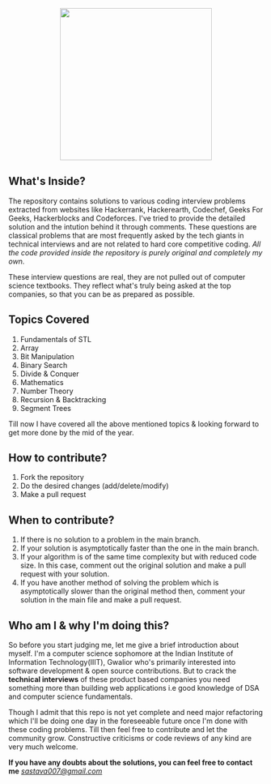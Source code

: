 <p align="center"> 
<img height="300" src="https://i.imgur.com/BCCL6gb.png">
</p>

## What's Inside?

The repository contains solutions to various coding interview problems extracted from websites like Hackerrank, Hackerearth, Codechef, Geeks For Geeks, Hackerblocks and Codeforces. I've tried to provide the detailed solution and the intution behind it through comments. These questions are classical problems that are most frequently asked by the tech giants in technical interviews and are not related to hard core competitive coding. *All the code provided inside the repository is purely original and completely my own.*

These interview questions are real, they are not pulled out of computer science textbooks. They reflect what's truly being asked at the top companies, so that you can be as prepared as possible. 

## Topics Covered

 1.    Fundamentals of STL
 2.    Array
 3.    Bit Manipulation 
 4.    Binary Search
 5.    Divide & Conquer
 6.    Mathematics
 7.    Number Theory
 8.    Recursion & Backtracking
 9.    Segment Trees

 
Till now I have covered all the above mentioned topics & looking forward to get more done by the mid of the year.

## How to contribute? 

1.  Fork the repository
2.  Do the desired changes (add/delete/modify)
3.  Make a pull request

## When to contribute?

1.  If there is no solution to a problem in the main branch.
2.  If your solution is asymptotically faster than the one in the main branch.
3.  If your algorithm is of the same time complexity but with reduced code size. In this case, comment out the original solution and make a pull request with your solution.
4.  If you have another method of solving the problem which is asymptotically slower than the original method then, comment your solution in the main file and make a pull request.

## Who am I & why I'm doing this?
So before you start judging me, let me give a brief introduction about myself. I'm a computer science sophomore at the Indian Institute of Information Technology(IIIT), Gwalior who's primarily interested into software development & open source contributions. But to crack the **technical interviews** of these product based companies you need something more than building web applications i.e good knowledge of DSA and computer science fundamentals. 


Though I admit that this repo is not yet complete and need major refactoring which I'll be doing one day in the foreseeable future once I'm done with these coding problems. Till then feel free to contribute and let the community grow. 
Constructive criticisms or code reviews of any kind are very much welcome.

**If you have any doubts about the solutions, you can feel free to contact me** *sastava007@gmail.com* 
